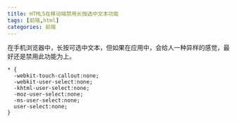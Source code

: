 ```yaml
---
title: HTML5在移动端禁用长按选中文本功能
tags: [前端,html]
categories: 前端
---
```

在手机浏览器中，长按可选中文本，但如果在应用中，会给人一种异样的感觉，最好还是禁用此功能为上。

```
* {
  -webkit-touch-callout:none;
  -webkit-user-select:none;
  -khtml-user-select:none;
  -moz-user-select:none;
  -ms-user-select:none;
  user-select:none;
}	
```

